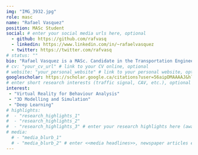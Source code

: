 ```yaml
---
img: "IMG_3932.jpg"
role: masc
name: "Rafael Vasquez"
position: MASc Student
social: # enter your social media urls here, optional
  - github: https://github.com/rafvasq
  - linkedin: https://www.linkedin.com/in/~rafaelvasquez
  - twitter: https://twitter.com/rafvasq
# status: ""
bio: "Rafael Vasquez is a MASc. Candidate in the Transportation Engineering program at Ryerson University. He received his BSc. in Computer Science from Ryerson University during which he completed an internship at IBM and became involved with LiTrans as a research assistant. His research focuses on the development and application of Virtual Reality and Deep Learning within the context of mobility behaviour and autonomous vehicles."
# cv: "your_cv_url" # link to your CV online, optional
# website: "your_personal_website" # link to your personal website, optional
googlescholar: https://scholar.google.ca/citations?user=56aipDMAAAAJ&hl=en
# enter short research interests (traffic signal, CAV, etc.), optional
interest: 
 - "Virtual Reality for Behaviour Analysis"
 - "3D Modelling and Simulation" 
 - "Deep Learning"
# highlights:
#  - "research_highlights_1"
#  - "research_highlights_2"
#  - "research_highlights_3" # enter your research highlights here (awards, achievements, etc.), optional
# media:
  # - "media_blurb_1"
  # - "media_blurb_2" # enter <<media headlines>>, newspaper articles etc...
---
```

